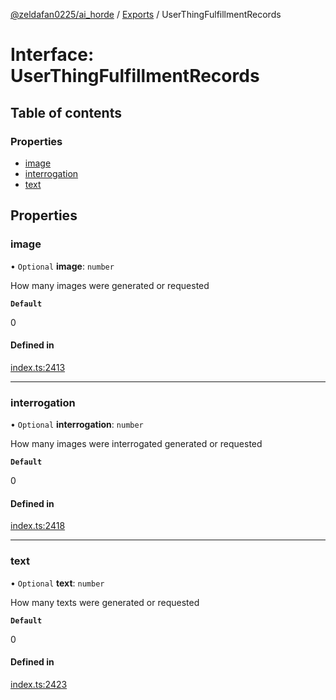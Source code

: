 [@zeldafan0225/ai_horde](../README.md) / [Exports](../modules.md) / UserThingFulfillmentRecords

# Interface: UserThingFulfillmentRecords

## Table of contents

### Properties

- [image](UserThingFulfillmentRecords.md#image)
- [interrogation](UserThingFulfillmentRecords.md#interrogation)
- [text](UserThingFulfillmentRecords.md#text)

## Properties

### image

• `Optional` **image**: `number`

How many images were generated or requested

**`Default`**

0

#### Defined in

[index.ts:2413](https://github.com/ZeldaFan0225/ai_horde/blob/f6fd59f/index.ts#L2413)

___

### interrogation

• `Optional` **interrogation**: `number`

How many images were interrogated generated or requested

**`Default`**

0

#### Defined in

[index.ts:2418](https://github.com/ZeldaFan0225/ai_horde/blob/f6fd59f/index.ts#L2418)

___

### text

• `Optional` **text**: `number`

How many texts were generated or requested

**`Default`**

0

#### Defined in

[index.ts:2423](https://github.com/ZeldaFan0225/ai_horde/blob/f6fd59f/index.ts#L2423)
